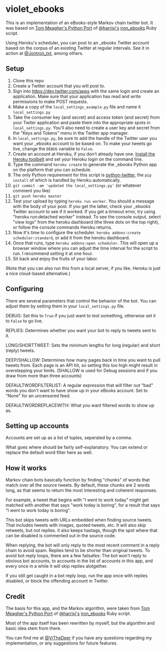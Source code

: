 # violet_ebooks

This is an implementation of an eBooks-style Markov chain twitter bot. It was based on [Tom Meagher's Python Port](https://github.com/tommeagher/heroku_ebooks) of [@harrisj's](https://twitter.com/harrisj) [iron_ebooks](https://github.com/harrisj/iron_ebooks/) Ruby script. 

Using Heroku's scheduler, you can post to an _ebooks Twitter account based on the corpus of an existing Twitter at regular intervals. See it in action at [@Jontron_txt](https://twitter.com/Jontron_txt), among others.

## Setup

1. Clone this repo
2. Create a Twitter account that you will post to.
3. Sign into https://dev.twitter.com/apps with the same login and create an application. Make sure that your application has read and write permissions to make POST requests.
4. Make a copy of the `local_settings_example.py` file and name it `local_settings.py`
5. Take the consumer key (and secret) and access token (and secret) from your Twiter application and paste them into the appropriate spots in `local_settings.py`. You'll also need to create a user key and secret from the "Keys and Tokens" menu in the Twitter app manager.
6. In `local_settings.py`, be sure to add the handle of the Twitter user you want your _ebooks account to be based on. To make your tweets go live, change the `DEBUG` variable to `False`.
7. Create an account at Heroku, if you don't already have one. [Install the Heroku toolbelt](https://devcenter.heroku.com/articles/quickstart#step-2-install-the-heroku-toolbelt) and set your Heroku login on the command line.
8. Type the command `heroku create` to generate the _ebooks Python app on the platform that you can schedule.
9. The only Python requirement for this script is [python-twitter](https://github.com/bear/python-twitter), the `pip install` of which is handled by Heroku automatically.
9. `git commit -am 'updated the local_settings.py'` (or whatever comment you like)
10. `git push heroku master`
11. Test your upload by typing `heroku run worker`. You should a message with the body of your post. If you get the latter, check your _ebooks Twitter account to see if it worked. If you get a timeout error, try using "heroku run:detached worker" instead. To see the console output, select "view logs" from the heroku dashboard (the three dots on the top right), or follow the console commands Heroku returns. 
12. Now it's time to configure the scheduler. `heroku addons:create scheduler:standard`, or add it from the heroku dashboard.
13. Once that runs, type `heroku addons:open scheduler`. This will open up a browser window where you can adjust the time interval for the script to run. I recommend setting it at one hour.
14. Sit back and enjoy the fruits of your labor.

(Note that you can also run this from a local server, if you like. Heroku is just a nice cloud-based alternative.)

## Configuring

There are several parameters that control the behavior of the bot. You can adjust them by setting them in your `local_settings.py` file. 

DEBUG: Set this to `True` if you just want to test something, otherwise set it to `False` to go live.

REPLIES: Determines whether you want your bot to reply to tweets sent to it.

LONG/SHORTTWEET: Sets the minimum lengths for long (regular) and short (reply) tweets.

DEEP/SHALLOW: Determines how many pages back in time you want to pull tweets from. Each page is an API hit, so setting this too high might result in overstepping your limits. (SHALLOW is used for Debug sessions and if you draw from more than three accounts)

DEFAULTWORDFILTERLIST: A regular expression that will filter out "bad" words you don't want to have show up in your eBooks account. Set to "None" for an uncensored feed.

DEFAULTWORDREPLACEWITH: What you want filtered words to show up as.

## Setting up accounts

Accounts are set up as a list of tuples, seperated by a comma. 

What goes where should be fairly self-explanatory. You can extend or replace the default word filter here as well.

## How it works

Markov chain bots basically function by finding "chunks" of words that match over all the source tweets. By default, these chunks are 2 words long, as that seems to return the most interesting and coherent responses.

For example, a tweet that begins with "I went to work today" might get matched with another that says "work today is boring", for a result that says "I went to work today is boring".

This bot skips tweets with URLs embedded when finding source tweets. That includes tweets with images, quoted tweets, etc. It will also skip retweets, but not replies. it also keeps hastags, though the spot where that can be disabled is commented out in the source code.

When replying, the bot will only reply to the most recent comment in a reply chain to avoid spam. Replies tend to be shorter than original tweets. To avoid bot reply loops, there are a few failsafes: The bot won't reply to obvious bot accounts, to accounts in the list of accounts in this app, and every once in a while it will skip replies alotgether.

If you still get caught in a bot reply loop, run the app once with replies disabled, or block the offending account in Twitter.

## Credit
The basis for this app, and the Markov algorithm, were taken from [Tom Meagher's Python Port](https://github.com/tommeagher/heroku_ebooks) of [@harrisj's](https://twitter.com/harrisj) [iron_ebooks](https://github.com/harrisj/iron_ebooks/) Ruby script. 

Most of the app itself has been rewritten by myself, but the algorithm and basic idea stem from there.

You can find me at [@ViTheDeer](http://twitter.com/ViTheDeer) if you have any questions regarding my implementation, or any suggestions for future features.